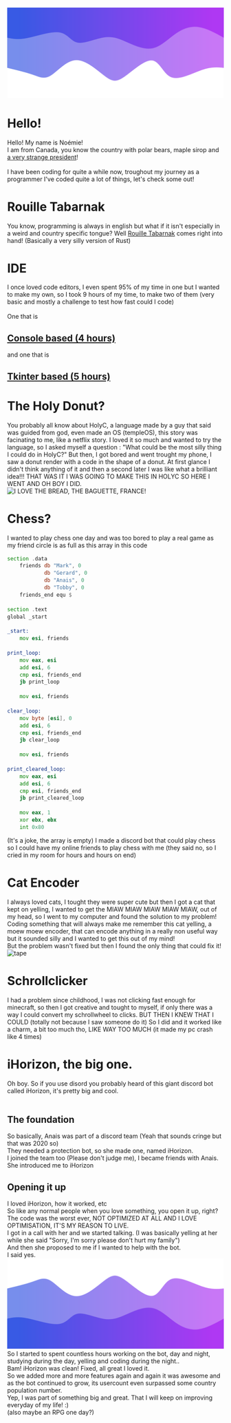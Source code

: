 ![HEADER](./header.png)
# Hello!
Hello! My name is Noémie!
<br>
I am from Canada, you know the country with polar bears, maple sirop and [a very strange president](https://www.youtube.com/watch?v=Gusu00n9Nhk)!
<br><br>
I have been coding for quite a while now, troughout my journey as a programmer I've coded quite a lot of things, let's check some out!
# Rouille Tabarnak
You know, programming is always in english but what if it isn't especially in a weird and country specific tongue? Well [Rouille Tabarnak](https://github.com/Name-shitty-github-profile/rouille-tabarnak) comes right into hand! (Basically a very silly version of Rust)
# IDE
I once loved code editors, I even spent 95% of my time in one but I wanted to make my own, so I took 9 hours of my time, to make two of them (very basic and mostly a challenge to test how fast could I code)
<br><br>
One that is 
## [Console based (4 hours)](https://github.com/Name-shitty-github-profile/4-hours-IDE)
and one that is 
## [Tkinter based (5 hours)](https://github.com/Name-shitty-github-profile/5-hours-tkinter-IDE)
# The Holy Donut?
You probably all know about HolyC, a language made by a guy that said was guided from god, even made an OS (templeOS), this story was facinating to me, like a netflix story. I loved it so much and wanted to try the language, so I asked myself a question : "What could be the most silly thing I could do in HolyC?" But then, I got bored and went trought my phone, I saw a donut render with a code in the shape of a donut. At first glance I didn't think anything of it and then a second later I was like what a brilliant idea!!! THAT WAS IT I WAS GOING TO MAKE THIS IN HOLYC SO HERE I WENT AND OH BOY I DID.<br>
![I LOVE THE BREAD, THE BAGUETTE, FRANCE!](https://user-images.githubusercontent.com/46300167/206304169-f15cd658-7cdf-4a56-931c-9e0943c43f28.gif)
# Chess?
I wanted to play chess one day and was too bored to play a real game as my friend circle is as full as this array in this code
```asm x86
section .data
    friends db "Mark", 0
            db "Gerard", 0
            db "Anais", 0
            db "Tobby", 0
    friends_end equ $

section .text
global _start

_start:
    mov esi, friends

print_loop:
    mov eax, esi
    add esi, 6
    cmp esi, friends_end
    jb print_loop

    mov esi, friends

clear_loop:
    mov byte [esi], 0
    add esi, 6
    cmp esi, friends_end
    jb clear_loop

    mov esi, friends

print_cleared_loop:
    mov eax, esi
    add esi, 6
    cmp esi, friends_end
    jb print_cleared_loop

    mov eax, 1
    xor ebx, ebx
    int 0x80
```
(It's a joke, the array is empty)
I made a discord bot that could play chess so I could have my online friends to play chess with me (they said no, so I cried in my room for hours and hours on end)
# Cat Encoder
I always loved cats, I tought they were super cute but then I got a cat that kept on yelling, I wanted to get the MIAW MIAW MIAW MIAW MIAW, out of my head, so I went to my computer and found the solution to my problem! Coding something that will always make me remember this cat yelling, a moew moew encoder, that can encode anything in a really non useful way but it sounded silly and I wanted to get this out of my mind!
<br>But the problem wasn't fixed but then I found the only thing that could fix it! <br>
![tape](https://imgs.search.brave.com/bEnHC3B97JftfKn86BLToDoNLnhWoqqPBtDTYQ3BnoE/rs:fit:860:0:0:0/g:ce/aHR0cHM6Ly93d3cu/ZmFjdG9yeWZyYW1l/cy5jby5uei9jb250/ZW50L2ltYWdlcy9z/aG9wL2FjY2Vzc29y/aWVzL0FjY2Vzc29y/aWVzL1RBUEU1MC5q/cGc) 
# Schrollclicker
I had a problem since childhood, I was not clicking fast enough for minecraft, so then I got creative and tought to myself, if only there was a way I could convert my schrollwheel to clicks. BUT THEN I KNEW THAT I COULD (totally not because I saw someone do it) So I did and it worked like a charm, a bit too much tho, LIKE WAY TOO MUCH (it made my pc crash like 4 times)
# iHorizon, the big one.
Oh boy. So if you use disord you probably heard of this giant discord bot called iHorizon, it's pretty big and cool.<br><br>
## The foundation
So basically, Anais was part of a discord team (Yeah that sounds cringe but that was 2020 so)
<br>
They needed a protection bot, so she made one, named iHorizon.
<br>
I joined the team too (Please don't judge me), I became friends with Anais.
<br>
She introduced me to iHorizon
## Opening it up
I loved iHorizon, how it worked, etc
<br>
So like any normal people when you love something, you open it up, right?
<br> 
The code was the worst ever, NOT OPTIMIZED AT ALL AND I LOVE OPTIMISATION, IT'S MY REASON TO LIVE.
<br>
I got in a call with her and we started talking. (I was basically yelling at her while she said "Sorry, I'm sorry please don't hurt my family")<br>
And then she proposed to me if I wanted to help with the bot.
<br>
I said yes.
![FOOTER](./footer.png)
<br>
So I started to spent countless hours working on the bot, day and night, studying during the day, yelling and coding during the night..
<br>
Bam! iHorizon was clean! Fixed, all great I loved it.
<br>
So we added more and more features again and again it was awesome and as the bot continued to grow, its usercount even surpassed some country population number.
<br>
Yep, I was part of something big and great. That I will keep on improving everyday of my life! :)
<br>
(also maybe an RPG one day?)

